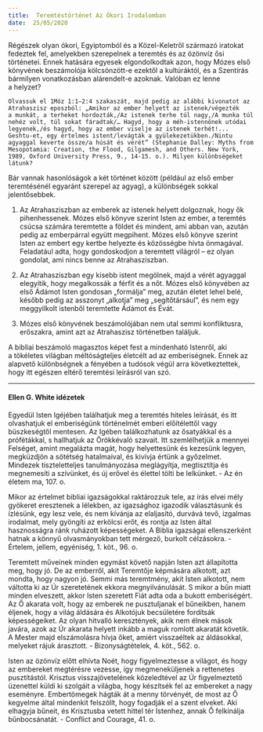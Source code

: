 ```yaml
---
title:  Teremtéstörténet Az Ókori Irodalomban
date:  25/05/2020
---
```


Régészek olyan ókori, Egyiptomból és a Közel-Keletről származó iratokat fedeztek fel, amelyekben szerepelnek a teremtés és az özönvíz ősi történetei. Ennek hatására egyesek elgondolkodtak azon, hogy Mózes első könyvének beszámolója kölcsönzött-e ezektől a kultúráktól, és a Szentírás bármilyen vonatkozásban alárendelt-e azoknak. Valóban ez lenne a helyzet?

`Olvassuk el 1Móz 1:1–2:4 szakaszát, majd pedig az alábbi kivonatot az Atrahaszisz eposzból: „Amikor az ember helyett az istenek/végezték a munkát, a terheket hordozták,/Az istenek terhe túl nagy,/A munka túl nehéz volt, túl sokat fáradtak/… Hagyd, hogy a méh-istennőnek utódai legyenek,/és hagyd, hogy az ember viselje az istenek terhét!... Geshtu-et, egy értelmes istent/levágták a gyülekezetükben./Nintu agyaggal keverte össze/a húsát és vérét” (Stephanie Dalley: Myths from Mesopotamia: Creation, the Flood, Gilgamesh, and Others. New York, 1989, Oxford University Press, 9., 14-15. o.). Milyen különbségeket látunk?`

Bár vannak hasonlóságok a két történet között (például az első ember teremtésénél egyaránt szerepel az agyag), a különbségek sokkal jelentősebbek.

1) Az Atrahasziszban az emberek az istenek helyett dolgoznak, hogy ők pihenhessenek. Mózes első könyve szerint Isten az ember, a teremtés csúcsa számára teremtette a földet és mindent, ami abban van, azután pedig az emberpárral együtt megpihent. Mózes első könyve szerint Isten az embert egy kertbe helyezte és közösségbe hívta önmagával. Feladatául adta, hogy gondoskodjon a teremtett világról – ez olyan gondolat, ami nincs benne az Atrahasziszban.

2) Az Atrahasziszban egy kisebb istent megölnek, majd a vérét agyaggal elegyítik, hogy megalkossák a férfit és a nőt. Mózes első könyvében az első Ádámot Isten gondosan „formálja” meg, azután életet lehel belé, később pedig az asszonyt „alkotja” meg „segítőtársául”, és nem egy meggyilkolt istenből teremtette Ádámot és Évát.

3) Mózes első könyvének beszámolójában nem utal semmi konfliktusra, erőszakra, amint azt az Atrahaszisz történetben találjuk.

A bibliai beszámoló magasztos képet fest a mindenható Istenről, aki a tökéletes világban méltóságteljes életcélt ad az emberiségnek. Ennek az alapvető különbségnek a fényében a tudósok végül arra következtettek, hogy itt egészen eltérő teremtési leírásról van szó.

---

#### Ellen G. White idézetek

Egyedül Isten Igéjében találhatjuk meg a teremtés hiteles leírását, és itt olvashatjuk el emberiségünk történelmét emberi előítélettől vagy büszkeségtől mentesen. Az Igében találkozhatunk az ősatyákkal és a prófétákkal, s hallhatjuk az Örökkévaló szavait. Itt szemlélhetjük a mennyei Felséget, amint megalázta magát, hogy helyettesünk és kezesünk legyen, megküzdjön a sötétség hatalmaival, és kivívja értünk a győzelmet. Mindezek tiszteletteljes tanulmányozása meglágyítja, megtisztítja és megnemesíti a szívünket, és új erővel és élettel tölti be lelkünket. - Az én életem ma, 107. o.

Mikor az értelmet bibliai igazságokkal raktározzuk tele, az írás elvei mély gyökeret eresztenek a lélekben, az igazsághoz igazodik választásunk és ízlésünk, egy lesz vele, és nem kívánja az elaljasító, durvává tevő, izgalmas irodalmat, mely gyöngíti az erkölcsi erőt, és rontja az Isten által hasznosságra ránk ruházott képességeket. A Biblia igazságai ellenszerként hatnak a könnyű olvasmányokban tett mérgező, burkolt célzásokra. - Értelem, jellem, egyéniség, 1. köt., 96. o.

Teremtett műveinek minden egymást követő napján Isten azt állapította meg, hogy jó. De az emberről, akit Teremtője képmására alkotott, azt mondta, hogy nagyon jó. Semmi más teremtmény, akit Isten alkotott, nem váltotta ki az Úr szeretetének ekkora megnyilvánulását. S mikor a bűn miatt minden elveszett, akkor Isten szeretett Fiát adta oda a bukott emberiségért. Az Ő akarata volt, hogy az emberek ne pusztuljanak el bűneikben, hanem éljenek, hogy a világ áldására és Alkotójuk becsületére fordítsák képességeiket. Az olyan hitvalló keresztények, akik nem élnek mások javára, azok az Úr akarata helyett inkább a maguk romlott akaratát követik. A Mester majd elszámolásra hívja őket, amiért visszaéltek az áldásokkal, melyeket rájuk árasztott. - Bizonyságtételek, 4. köt., 562. o.

Isten az özönvíz előtt elhívta Noét, hogy figyelmeztesse a világot, és hogy az embereket megtérésre vezesse, így megmeneküljenek a rettenetes pusztítástól. Krisztus visszajövetelének közeledtével az Úr figyelmeztető üzenettel küldi ki szolgáit a világba, hogy készítsék fel az embereket a nagy eseményre. Embertömegek hágták át a menny törvényét, de most az Ő kegyelme által mindenkit felszólít, hogy fogadják el a szent elveket. Aki elhagyja bűneit, és Krisztusba vetett hittel tér Istenhez, annak Ő felkínálja bűnbocsánatát. - Conflict and Courage, 41. o.

